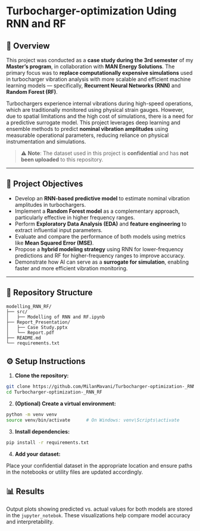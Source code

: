 # Turbocharger-optimization Uding RNN and RF

## 📌 Overview

This project was conducted as a **case study during the 3rd semester** of my **Master’s program**, in collaboration with **MAN Energy Solutions**. The primary focus was to **replace computationally expensive simulations** used in turbocharger vibration analysis with more scalable and efficient machine learning models — specifically, **Recurrent Neural Networks (RNN)** and **Random Forest (RF)**.

Turbochargers experience internal vibrations during high-speed operations, which are traditionally monitored using physical strain gauges. However, due to spatial limitations and the high cost of simulations, there is a need for a predictive surrogate model. This project leverages deep learning and ensemble methods to predict **nominal vibration amplitudes** using measurable operational parameters, reducing reliance on physical instrumentation and simulations.

> ⚠️ **Note**: The dataset used in this project is **confidential** and has **not been uploaded** to this repository.

---

## 🧠 Project Objectives

- Develop an **RNN-based predictive model** to estimate nominal vibration amplitudes in turbochargers.
- Implement a **Random Forest model** as a complementary approach, particularly effective in higher frequency ranges.
- Perform **Exploratory Data Analysis (EDA)** and **feature engineering** to extract influential input parameters.
- Evaluate and compare the performance of both models using metrics like **Mean Squared Error (MSE)**.
- Propose a **hybrid modeling strategy** using RNN for lower-frequency predictions and RF for higher-frequency ranges to improve accuracy.
- Demonstrate how AI can serve as a **surrogate for simulation**, enabling faster and more efficient vibration monitoring.


---

## 📁 Repository Structure

```arduino
modelling_RNN_RF/
├── src/
│   ├── Modelling of RNN and RF.ipynb
├── Report_Presentation/
│   ├── Case Study.pptx
│   └── Report.pdf
├── README.md
└── requirements.txt
```



## ⚙️ Setup Instructions

1. **Clone the repository:**

```bash
git clone https://github.com/MilanMavani/Turbocharger-optimization-_RNN_RF.git
cd Turbocharger-optimization-_RNN_RF
```

2. **(Optional) Create a virtual environment:**
```bash
python -m venv venv
source venv/bin/activate      # On Windows: venv\Scripts\activate
```
3. **Install dependencies:**
```bash 
pip install -r requirements.txt
```

4. **Add your dataset:**

Place your confidential dataset in the appropriate location and ensure paths in the notebooks or utility files are updated accordingly.

## 📊 Results
Output plots showing predicted vs. actual values for both models are stored in the `jupyter_notebok`. These visualizations help compare model accuracy and interpretability.
